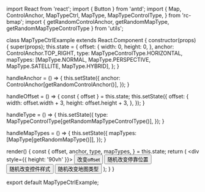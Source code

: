 import React from 'react';
import { Button } from 'antd';
import {
  Map,
  ControlAnchor,
  MapTypeCtrl,
  MapType,
  MapTypeControlType,
} from 'rc-bmap';
import { 
  getRandomControlAnchor,
  getRandomMapType,
  getRandomMapTypeControlType 
} from 'utils';

class MapTypeCtrlExample extends React.Component {
  constructor(props) {
    super(props);
    this.state = {
      offset: {
        width: 0,
        height: 0,
      },
      anchor: ControlAnchor.TOP_RIGHT,
      type: MapTypeControlType.HORIZONTAL,
      mapTypes: [MapType.NORMAL, MapType.PERSPECTIVE, MapType.SATELLITE, MapType.HYBRID],
    };
  }

  handleAnchor = () => {
    this.setState({
      anchor: ControlAnchor[getRandomControlAnchor()],
    });
  }

  handleOffset = () => {
    const { offset } = this.state;
    this.setState({
      offset: {
        width: offset.width + 3,
        height: offset.height + 3,
      },
    });
  }

  handleType = () => {
    this.setState({
      type: MapTypeControlType[getRandomMapTypeControlType()],
    });
  }

  handleMapTypes = () => {
    this.setState({
      mapTypes: [MapType[getRandomMapType()]],
    });
  }

  render() {
    const {
      offset, anchor, type, mapTypes,
    } = this.state;
    return (
      <Container code={MTC}>
        <div style={{ height: '90vh' }}>
          <Map
            ak="dbLUj1nQTvDvKXkov5fhnH5HIE88RUEO"
            scrollWheelZoom
          >
            <MapTypeCtrl
              offset={offset}
              anchor={anchor}
              type={type}
              mapTypes={mapTypes}
            />
          </Map>
          <Button onClick={this.handleOffset}>改变offset</Button>
          <Button onClick={this.handleAnchor}>随机改变停靠位置</Button>
          <Button onClick={this.handleType}>随机改变控件样式</Button>
          <Button onClick={this.handleMapTypes}>随机改变地图类型</Button>
        </div>
      </Container>
    );
  }
}

export default MapTypeCtrlExample;
